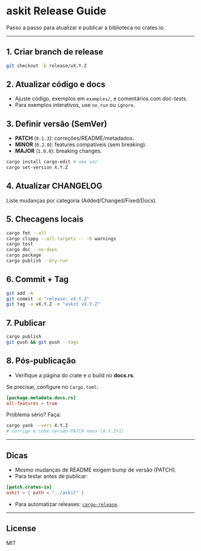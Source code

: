 # askit Release Guide

Passo a passo para atualizar e publicar a biblioteca no crates.io.

------------------------------------------------------------------------

## 1. Criar branch de release

``` bash
git checkout -b release/vX.Y.Z
```

## 2. Atualizar código e docs

-   Ajuste código, exemplos em `examples/`, e comentários com
    *doc-tests*.
-   Para exemplos interativos, use `no_run` ou `ignore`.

## 3. Definir versão (SemVer)

-   **PATCH** (`0.1.3`): correções/README/metadados.
-   **MINOR** (`0.2.0`): features compatíveis (sem breaking).
-   **MAJOR** (`1.0.0`): breaking changes.

``` bash
cargo install cargo-edit # uma vez
cargo set-version X.Y.Z
```

## 4. Atualizar CHANGELOG

Liste mudanças por categoria (Added/Changed/Fixed/Docs).

## 5. Checagens locais

``` bash
cargo fmt --all
cargo clippy --all-targets -- -D warnings
cargo test
cargo doc --no-deps
cargo package
cargo publish --dry-run
```

## 6. Commit + Tag

``` bash
git add -A
git commit -m "release: vX.Y.Z"
git tag -a vX.Y.Z -m "askit vX.Y.Z"
```

## 7. Publicar

``` bash
cargo publish
git push && git push --tags
```

## 8. Pós-publicação

-   Verifique a página do crate e o build no **docs.rs**.

Se precisar, configure no `Cargo.toml`:

``` toml
[package.metadata.docs.rs]
all-features = true
```

Problema sério? Faça:

``` bash
cargo yank --vers X.Y.Z
# corrige e sobe versão PATCH nova (X.Y.Z+1)
```

------------------------------------------------------------------------

## Dicas

-   Mesmo mudanças de README exigem bump de versão (PATCH).
-   Para testar antes de publicar:

``` toml
[patch.crates-io]
askit = { path = "../askit" }
```

-   Para automatizar releases:
    [`cargo-release`](https://github.com/crate-ci/cargo-release).

------------------------------------------------------------------------

## License

MIT
